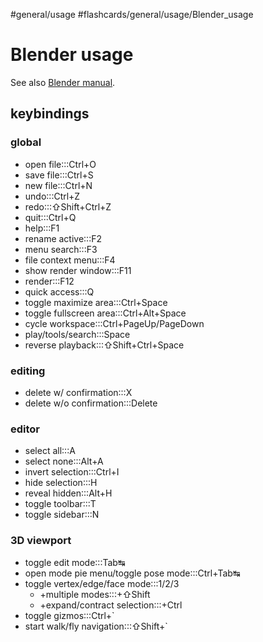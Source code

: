 #general/usage #flashcards/general/usage/Blender_usage

# Blender usage

See also [Blender manual](https://docs.blender.org/manual/en/dev/interface/keymap/blender_default.html).

## keybindings

### global

- open file:::Ctrl+O <!--SR:!2023-09-24,197,315!2023-09-25,197,316-->
- save file:::Ctrl+S <!--SR:!2023-04-13,73,316!2023-04-03,65,316-->
- new file:::Ctrl+N <!--SR:!2023-04-08,63,270!2023-07-07,121,296-->
- undo:::Ctrl+Z <!--SR:!2023-09-28,197,310!2023-07-07,121,296-->
- redo:::⇧Shift+Ctrl+Z <!--SR:!2023-08-14,162,310!2023-06-13,94,256-->
- quit:::Ctrl+Q <!--SR:!2023-07-01,117,290!2023-04-27,80,296-->
- help:::F1 <!--SR:!2023-07-02,119,290!2023-08-10,147,290-->
- rename active:::F2 <!--SR:!2023-05-02,79,276!2023-04-14,42,216-->
- menu search:::F3 <!--SR:!2023-07-15,135,296!2023-03-17,50,296-->
- file context menu:::F4 <!--SR:!2023-03-19,10,190!2023-03-26,31,256-->
- show render window:::F11 <!--SR:!2023-09-05,173,295!2023-04-03,58,276-->
- render:::F12 <!--SR:!2023-06-17,116,296!2023-09-04,181,316-->
- quick access:::Q <!--SR:!2023-04-10,57,250!2023-04-25,59,250-->
- toggle maximize area:::Ctrl+Space <!--SR:!2023-03-30,14,150!2023-04-11,58,256-->
- toggle fullscreen area:::Ctrl+Alt+Space <!--SR:!2023-04-18,49,190!2023-04-28,54,196-->
- cycle workspace:::Ctrl+PageUp/PageDown <!--SR:!2023-03-21,37,250!2023-07-03,126,296-->
- play/tools/search:::Space <!--SR:!2023-07-30,149,296!2023-08-03,150,296-->
- reverse playback:::⇧Shift+Ctrl+Space <!--SR:!2023-03-18,42,250!2023-03-25,29,215-->

### editing

- delete w/ confirmation:::X <!--SR:!2023-08-02,155,310!2023-08-15,166,316-->
- delete w/o confirmation:::Delete <!--SR:!2023-07-06,131,310!2023-06-21,108,276-->

### editor

- select all:::A <!--SR:!2023-04-11,64,276!2023-03-20,53,296-->
- select none:::Alt+A <!--SR:!2023-03-19,31,236!2023-05-04,81,276-->
- invert selection:::Ctrl+I <!--SR:!2023-04-09,56,250!2023-05-16,84,276-->
- hide selection:::H <!--SR:!2023-05-22,84,250!2023-07-04,127,290-->
- reveal hidden:::Alt+H <!--SR:!2023-04-14,61,250!2023-04-26,64,256-->
- toggle toolbar:::T <!--SR:!2023-06-26,113,290!2023-05-21,85,276-->
- toggle sidebar:::N <!--SR:!2023-04-12,59,256!2023-03-31,19,216-->

### 3D viewport

- toggle edit mode:::Tab↹ <!--SR:!2023-07-04,126,290!2023-03-21,51,296-->
- open mode pie menu/toggle pose mode:::Ctrl+Tab↹ <!--SR:!2023-06-15,99,256!2023-04-15,33,216-->
- toggle vertex/edge/face mode:::1/2/3 <!--SR:!2023-08-16,167,316!2023-07-12,125,296-->
	- +multiple modes:::+⇧Shift <!--SR:!2023-05-14,82,270!2023-03-24,53,296-->
	- +expand/contract selection:::+Ctrl <!--SR:!2023-06-15,114,296!2023-03-19,43,256-->
- toggle gizmos:::Ctrl+\` <!--SR:!2023-03-27,48,250!2023-04-20,63,256-->
- start walk/fly navigation:::⇧Shift+\` <!--SR:!2023-05-11,79,270!2023-05-03,48,175-->
